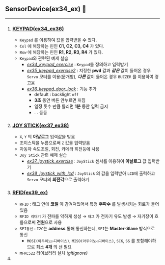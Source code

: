 ## SensorDevice(ex34_ex) 🎩
---
1. ### [KEYPAD(ex34_ex36)](./KEYPAD/)
   -  `Keypad` 를 이용하여 값을 입력받을 수 있다.
   -  `Col` 에 해당하는 핀인 **C1, C2, C3, C4** 가 있다.
   -  `Row` 에 해당하는 핀인 **R1, R2, R3, R4** 가 있다.
   -  `Keypad`와 관련된 예제 실습
      -  *[ex34_keypad_exercise](./KEYPAD/ex34_keypad_exercise/)* : `Keypad`를 정의하고 입력받기
      -  *[ex35_keypad_exercise2](./KEYPAD/ex35_keypad_exercise2/)* : 지정한 **pwd** 값과 _**같은**_ 값이 들어온 경우 `Servo` 모터를 이용(문개방), **_다른_** 값이 들어온 경우 `BUZZER` 를 이용하여 경고음
      -  *[ex36_keypad_door_lock](./KEYPAD/ex36_keypad_door_lock/)* : 기능 추가
         -  default : backlight `off`
         -  **3초** 동안 버튼 안누르면 꺼짐
         -  일정 횟수 만큼 틀리면 **1분** 동안 입력 금지
         -  . . 등등
2. ### [JOY STICK(ex37_ex38)](./JOY%20STICK/)
   -  `X`, `Y` 의 **아날로그** 입력값을 받음
   -  조이스틱을 누름으로써 `Z` 값을 입력받음
   -  자동차 속도조절, 회전, 카메라 회전등에 사용
   -  `Joy Stick` 관련 예제 실습
      -  *[ex37_joystick_exercise](./JOY%20STICK/ex37_joystick_exercise/)* : `JoyStick` 센서를 이용하여 **아날로그** 값 입력받기
      -  *[ex38_joystick_with_lcd](./JOY%20STICK/ex38_joystick_with_lcd/)* : `JoyStick` 의 값을 입력받아 `LCD`에 출력하고 `Servo` 모터의 **회전각**으로 출력하기
3. ### [RFID(ex39_ex)](./RFID/)
   - `RFID` : 태그 안에 **코일** 이 감겨져있어서 특정 **주파수** 를 발생시키는 회로가 들어있음
   - `RFID 리더기` 가 전파를 약하게 생성 → `태그` 가 전자기 유도 발생 → 자기장이 흐름으로써 **전원**으로 사용 
   - `SPI통신` : `I2C`는 **address** 통해 통신하는데, `SPI`는 **Master-Slave** 방식으로 통신
     - `MOSI(아두이노▷디바이스)`, `MISO(아두이노◁디바이스)`, `SCK`, `SS` 를 포함해야하므로 최소 **4개** 의 선 필요
   - `MFRC522` 라이브러리 설치 *(gitIgnore)*
4. 